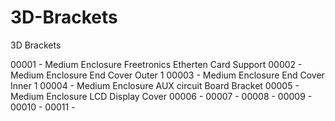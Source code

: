 # 3D-Brackets
3D Brackets



00001 - Medium Enclosure Freetronics Etherten Card Support
00002 - Medium Enclosure End Cover Outer 1
00003 - Medium Enclosure End Cover Inner 1
00004 - Medium Enclosure AUX circuit Board Bracket
00005 - Medium Enclosure LCD Display Cover
00006 - 
00007 - 
00008 - 
00009 - 
00010 - 
00011 - 




